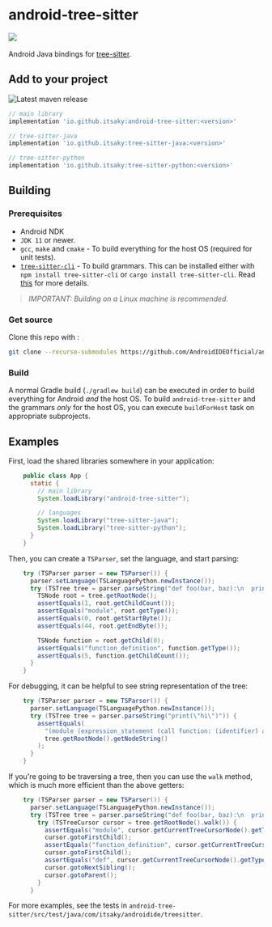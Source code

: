 # android-tree-sitter
<a href="https://github.com/itsaky/AndroidIDE"><img src="https://androidide.com/github/img/androidide.php?part&for-the-badge"/></a><br><br> 
Android Java bindings for [tree-sitter](https://tree-sitter.github.io/tree-sitter/).

## Add to your project

![Latest maven release](https://img.shields.io/maven-central/v/io.github.itsaky/android-tree-sitter)

```gradle
// main library
implementation 'io.github.itsaky:android-tree-sitter:<version>'

// tree-sitter-java
implementation 'io.github.itsaky:tree-sitter-java:<version>'

// tree-sitter-python
implementation 'io.github.itsaky:tree-sitter-python:<version>'
```

## Building

### Prerequisites

- Android NDK
- `JDK 11` or newer.
- `gcc`, `make` and `cmake` - To build everything for the host OS (required for unit tests).
- [`tree-sitter-cli`](https://github.com/tree-sitter/tree-sitter/tree/master/cli) - To build grammars. This can be installed either with `npm install tree-sitter-cli` or `cargo install tree-sitter-cli`. Read [this](https://github.com/tree-sitter/tree-sitter/tree/master/cli) for more details.

> _IMPORTANT: Building on a Linux machine is recommended._

### Get source

Clone this repo with :

```bash
git clone --recurse-submodules https://github.com/AndroidIDEOfficial/android-tree-sitter
```

### Build

A normal Gradle build (`./gradlew build`) can be executed in order to build everything for Android _and_ the host OS. To build `android-tree-sitter` and the grammars _only_ for the host OS, you can execute `buildForHost` task on appropriate subprojects.

## Examples

First, load the shared libraries somewhere in your application:

```java
    public class App {
      static {
        // main library
        System.loadLibrary("android-tree-sitter");

        // languages
        System.loadLibrary("tree-sitter-java");
        System.loadLibrary("tree-sitter-python");
      }
    }
```

Then, you can create a `TSParser`, set the language, and start parsing:

```java 
    try (TSParser parser = new TSParser()) {
      parser.setLanguage(TSLanguagePython.newInstance());
      try (TSTree tree = parser.parseString("def foo(bar, baz):\n  print(bar)\n  print(baz)", TSInputEncoding.TSInputEncodingUTF8 /*specify encoding, default is UTF-8*/)) {
        TSNode root = tree.getRootNode();
        assertEquals(1, root.getChildCount());
        assertEquals("module", root.getType());
        assertEquals(0, root.getStartByte());
        assertEquals(44, root.getEndByte());

        TSNode function = root.getChild(0);
        assertEquals("function_definition", function.getType());
        assertEquals(5, function.getChildCount());
      }
    }
```

For debugging, it can be helpful to see string representation of the tree:

```java
    try (TSParser parser = new TSParser()) {
      parser.setLanguage(TSLanguagePython.newInstance());
      try (TSTree tree = parser.parseString("print(\"hi\")")) {
        assertEquals(
          "(module (expression_statement (call function: (identifier) arguments: (argument_list (string)))))",
          tree.getRootNode().getNodeString()
        );
      }
    }
```

If you're going to be traversing a tree, then you can use the `walk` method, which is much more efficient than the above getters:

```java
    try (TSParser parser = new TSParser()) {
      parser.setLanguage(TSLanguagePython.newInstance());
      try (TSTree tree = parser.parseString("def foo(bar, baz):\n  print(bar)\n  print(baz)")) {
        try (TSTreeCursor cursor = tree.getRootNode().walk()) {
          assertEquals("module", cursor.getCurrentTreeCursorNode().getType());
          cursor.gotoFirstChild();
          assertEquals("function_definition", cursor.getCurrentTreeCursorNode().getType());
          cursor.gotoFirstChild();
          assertEquals("def", cursor.getCurrentTreeCursorNode().getType());
          cursor.gotoNextSibling();
          cursor.gotoParent();
        }
      }
```

For more examples, see the tests in `android-tree-sitter/src/test/java/com/itsaky/androidide/treesitter`.
